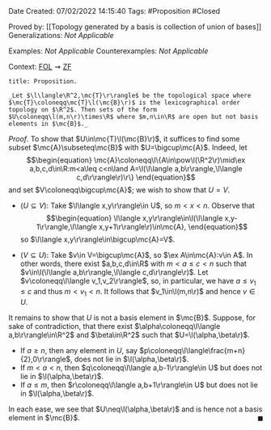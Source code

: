 <br />
<br />

Date Created: 07/02/2022 14:15:40
Tags: #Proposition #Closed 

Proved by: [[Topology generated by a basis is collection of union of bases]]
Generalizations: _Not Applicable_

Examples: _Not Applicable_
Counterexamples: _Not Applicable_

Context: [$\textrm{FOL}$](obsidian://open?file=First%20Order%20Logic)$\,\,\rightsquigarrow\,\,$[$\textrm{ZF}$](obsidian://open?file=Zermelo-Fraenkel%20Set%20Theory)

``` ad-Proposition
title: Proposition.

_Let $\l\langle\R^2,\mc{T}\r\rangle$ be the topological space where $\mc{T}\coloneqq\mc{T}\l(\mc{B}\r)$ is the lexicographical order topology on $\R^2$. Then sets of the form $U\coloneqq\l(m,n\r)\times\R$ where $m,n\in\R$ are open but not basis elements in $\mc{B}$._

```

_Proof_. To show that $U\in\mc{T}\l(\mc{B}\r)$, it suffices to find some subset $\mc{A}\subseteq\mc{B}$ with $U=\bigcup\mc{A}$. Indeed, let
$$\begin{equation}
    \mc{A}\coloneqq\l\{A\in\pow\l(\R^2\r)\mid\ex a,b,c,d\in\R:m<a\leq c<n\land A=\l(\l\langle a,b\r\rangle,\l\langle c,d\r\rangle\r)\r\}
\end{equation}$$
and set $V\coloneqq\bigcup\mc{A}$; we wish to show that $U=V$.
* ($U\subseteq V$): Take $\l\langle x,y\r\rangle\in U$, so $m<x<n$. Observe that
$$\begin{equation}
    \l\langle x,y\r\rangle\in\l(\l\langle x,y-1\r\rangle,\l\langle x,y+1\r\rangle\r)\in\mc{A},
\end{equation}$$
so $\l\langle x,y\r\rangle\in\bigcup\mc{A}=V$.

* ($V\subseteq U$): Take $v\in V=\bigcup\mc{A}$, so $\ex A\in\mc{A}:v\in A$. In other words, there exist $a,b,c,d\in\R$ with $m<a\leq c< n$ such that $v\in\l(\l\langle a,b\r\rangle,\l\langle c,d\r\rangle\r)$. Let $v\coloneqq\l\langle v_1,v_2\r\rangle$, so, in particular, we have $a\leq v_1\leq c$ and thus $m<v_1<n$. It follows that $v_1\in\l(m,n\r)$ and hence $v\in U$.

It remains to show that $U$ is not a basis element in $\mc{B}$. Suppose, for sake of contradiction, that there exist $\alpha\coloneqq\l\langle a,b\r\rangle\in\R^2$ and $\beta\in\R^2$ such that $U=\l(\alpha,\beta\r)$.
* If $a\geq n$, then any element in $U$, say $p\coloneqq\l\langle\frac{m+n}{2},0\r\rangle$, does not lie in $\l(\alpha,\beta\r)$.
* If $m<a<n$, then $q\coloneqq\l\langle a,b-1\r\rangle\in U$ but does not lie in $\l(\alpha,\beta\r)$.
* If $a\leq m$, then $r\coloneqq\l\langle a,b+1\r\rangle\in U$ but does not lie in $\l(\alpha,\beta\r)$.

In each ease, we see that $U\neq\l(\alpha,\beta\r)$ and is hence not a basis element in $\mc{B}$.<span style="float:right;">$\blacksquare$</span>
